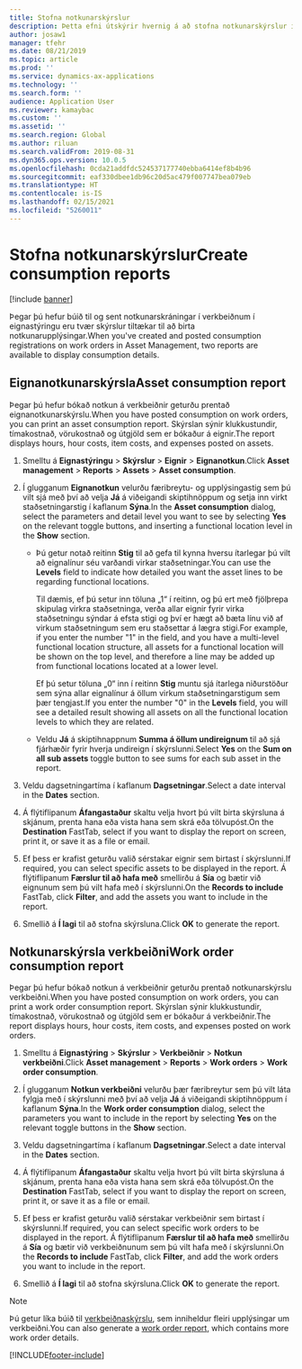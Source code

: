 ```yaml
---
title: Stofna notkunarskýrslur
description: Þetta efni útskýrir hvernig á að stofna notkunarskýrslur í eignastjórnun.
author: josaw1
manager: tfehr
ms.date: 08/21/2019
ms.topic: article
ms.prod: ''
ms.service: dynamics-ax-applications
ms.technology: ''
ms.search.form: ''
audience: Application User
ms.reviewer: kamaybac
ms.custom: ''
ms.assetid: ''
ms.search.region: Global
ms.author: riluan
ms.search.validFrom: 2019-08-31
ms.dyn365.ops.version: 10.0.5
ms.openlocfilehash: 0cda21addfdc524537177740ebba6414ef8b4b96
ms.sourcegitcommit: eaf330dbee1db96c20d5ac479f007747bea079eb
ms.translationtype: HT
ms.contentlocale: is-IS
ms.lasthandoff: 02/15/2021
ms.locfileid: "5260011"
---
```

# <a name="create-consumption-reports"></a><span data-ttu-id="f786b-103">Stofna notkunarskýrslur</span><span class="sxs-lookup"><span data-stu-id="f786b-103">Create consumption reports</span></span>

[!include [banner](../../includes/banner.md)]

 

<span data-ttu-id="f786b-104">Þegar þú hefur búið til og sent notkunarskráningar í verkbeiðnum í eignastýringu eru tvær skýrslur tiltækar til að birta notkunarupplýsingar.</span><span class="sxs-lookup"><span data-stu-id="f786b-104">When you've created and posted consumption registrations on work orders in Asset Management, two reports are available to display consumption details.</span></span>


## <a name="asset-consumption-report"></a><span data-ttu-id="f786b-105">Eignanotkunarskýrsla</span><span class="sxs-lookup"><span data-stu-id="f786b-105">Asset consumption report</span></span>

<span data-ttu-id="f786b-106">Þegar þú hefur bókað notkun á verkbeiðnir geturðu prentað eignanotkunarskýrslu.</span><span class="sxs-lookup"><span data-stu-id="f786b-106">When you have posted consumption on work orders, you can print an asset consumption report.</span></span> <span data-ttu-id="f786b-107">Skýrslan sýnir klukkustundir, tímakostnað, vörukostnað og útgjöld sem er bókaður á eignir.</span><span class="sxs-lookup"><span data-stu-id="f786b-107">The report displays hours, hour costs, item costs, and expenses posted on assets.</span></span>

1. <span data-ttu-id="f786b-108">Smelltu á **Eignastýringu** > **Skýrslur** > **Eignir** > **Eignanotkun**.</span><span class="sxs-lookup"><span data-stu-id="f786b-108">Click **Asset management** > **Reports** > **Assets** > **Asset consumption**.</span></span>

2. <span data-ttu-id="f786b-109">Í glugganum **Eignanotkun** velurðu færibreytu- og upplýsingastig sem þú vilt sjá með því að velja **Já** á viðeigandi skiptihnöppum og setja inn virkt staðsetningarstig í kaflanum **Sýna**.</span><span class="sxs-lookup"><span data-stu-id="f786b-109">In the **Asset consumption** dialog, select the parameters and detail level you want to see by selecting **Yes** on the relevant toggle buttons, and inserting a functional location level in the **Show** section.</span></span>
    - <span data-ttu-id="f786b-110">Þú getur notað reitinn **Stig** til að gefa til kynna hversu ítarlegar þú vilt að eignalínur séu varðandi virkar staðsetningar.</span><span class="sxs-lookup"><span data-stu-id="f786b-110">You can use the **Levels** field to indicate how detailed you want the asset lines to be regarding functional locations.</span></span> 
    
        <span data-ttu-id="f786b-111">Til dæmis, ef þú setur inn töluna „1“ í reitinn, og þú ert með fjölþrepa skipulag virkra staðsetninga, verða allar eignir fyrir virka staðsetningu sýndar á efsta stigi og því er hægt að bæta línu við af virkum staðsetningum sem eru staðsettar á lægra stigi.</span><span class="sxs-lookup"><span data-stu-id="f786b-111">For example, if you enter the number "1" in the field, and you have a multi-level functional location structure, all assets for a functional location will be shown on the top level, and therefore a line may be added up from functional locations located at a lower level.</span></span> 
        
        <span data-ttu-id="f786b-112">Ef þú setur töluna „0“ inn í reitinn **Stig** muntu sjá ítarlega niðurstöður sem sýna allar eignalínur á öllum virkum staðsetningarstigum sem þær tengjast.</span><span class="sxs-lookup"><span data-stu-id="f786b-112">If you enter the number "0" in the **Levels** field, you will see a detailed result showing all assets on all the functional location levels to which they are related.</span></span> 
        
    - <span data-ttu-id="f786b-113">Veldu **Já** á skiptihnappnum **Summa á öllum undireignum** til að sjá fjárhæðir fyrir hverja undireign í skýrslunni.</span><span class="sxs-lookup"><span data-stu-id="f786b-113">Select **Yes** on the **Sum on all sub assets** toggle button to see sums for each sub asset in the report.</span></span>

3. <span data-ttu-id="f786b-114">Veldu dagsetningartíma í kaflanum **Dagsetningar**.</span><span class="sxs-lookup"><span data-stu-id="f786b-114">Select a date interval in the **Dates** section.</span></span>

4. <span data-ttu-id="f786b-115">Á flýtiflipanum **Áfangastaður** skaltu velja hvort þú vilt birta skýrsluna á skjánum, prenta hana eða vista hana sem skrá eða tölvupóst.</span><span class="sxs-lookup"><span data-stu-id="f786b-115">On the **Destination** FastTab, select if you want to display the report on screen, print it, or save it as a file or email.</span></span>

5. <span data-ttu-id="f786b-116">Ef þess er krafist geturðu valið sérstakar eignir sem birtast í skýrslunni.</span><span class="sxs-lookup"><span data-stu-id="f786b-116">If required, you can select specific assets to be displayed in the report.</span></span> <span data-ttu-id="f786b-117">Á flýtiflipanum **Færslur til að hafa með** smellirðu á **Sía** og bætir við eignunum sem þú vilt hafa með í skýrslunni.</span><span class="sxs-lookup"><span data-stu-id="f786b-117">On the **Records to include** FastTab, click **Filter**, and add the assets you want to include in the report.</span></span>

6. <span data-ttu-id="f786b-118">Smellið á **Í lagi** til að stofna skýrsluna.</span><span class="sxs-lookup"><span data-stu-id="f786b-118">Click **OK** to generate the report.</span></span>


## <a name="work-order-consumption-report"></a><span data-ttu-id="f786b-119">Notkunarskýrsla verkbeiðni</span><span class="sxs-lookup"><span data-stu-id="f786b-119">Work order consumption report</span></span>

<span data-ttu-id="f786b-120">Þegar þú hefur bókað notkun á verkbeiðnir geturðu prentað notkunarskýrslu verkbeiðni.</span><span class="sxs-lookup"><span data-stu-id="f786b-120">When you have posted consumption on work orders, you can print a work order consumption report.</span></span> <span data-ttu-id="f786b-121">Skýrslan sýnir klukkustundir, tímakostnað, vörukostnað og útgjöld sem er bókaður á verkbeiðnir.</span><span class="sxs-lookup"><span data-stu-id="f786b-121">The report displays hours, hour costs, item costs, and expenses posted on work orders.</span></span>

1. <span data-ttu-id="f786b-122">Smelltu á **Eignastýring** > **Skýrslur** > **Verkbeiðnir** > **Notkun verkbeiðni**.</span><span class="sxs-lookup"><span data-stu-id="f786b-122">Click **Asset management** > **Reports** > **Work orders** > **Work order consumption**.</span></span>

2. <span data-ttu-id="f786b-123">Í glugganum **Notkun verkbeiðni** velurðu þær færibreytur sem þú vilt láta fylgja með í skýrslunni með því að velja **Já** á viðeigandi skiptihnöppum í kaflanum **Sýna**.</span><span class="sxs-lookup"><span data-stu-id="f786b-123">In the **Work order consumption** dialog, select the parameters you want to include in the report by selecting **Yes** on the relevant toggle buttons in the **Show** section.</span></span>

3. <span data-ttu-id="f786b-124">Veldu dagsetningartíma í kaflanum **Dagsetningar**.</span><span class="sxs-lookup"><span data-stu-id="f786b-124">Select a date interval in the **Dates** section.</span></span>

4. <span data-ttu-id="f786b-125">Á flýtiflipanum **Áfangastaður** skaltu velja hvort þú vilt birta skýrsluna á skjánum, prenta hana eða vista hana sem skrá eða tölvupóst.</span><span class="sxs-lookup"><span data-stu-id="f786b-125">On the **Destination** FastTab, select if you want to display the report on screen, print it, or save it as a file or email.</span></span>

5. <span data-ttu-id="f786b-126">Ef þess er krafist geturðu valið sérstakar verkbeiðnir sem birtast í skýrslunni.</span><span class="sxs-lookup"><span data-stu-id="f786b-126">If required, you can select specific work orders to be displayed in the report.</span></span> <span data-ttu-id="f786b-127">Á flýtiflipanum **Færslur til að hafa með** smellirðu á **Sía** og bætir við verkbeiðnunum sem þú vilt hafa með í skýrslunni.</span><span class="sxs-lookup"><span data-stu-id="f786b-127">On the **Records to include** FastTab, click **Filter**, and add the work orders you want to include in the report.</span></span>

6. <span data-ttu-id="f786b-128">Smellið á **Í lagi** til að stofna skýrsluna.</span><span class="sxs-lookup"><span data-stu-id="f786b-128">Click **OK** to generate the report.</span></span>


>[!NOTE]
><span data-ttu-id="f786b-129">Þú getur líka búið til [verkbeiðnaskýrslu](../work-orders/work-order-report.md), sem inniheldur fleiri upplýsingar um verkbeiðni.</span><span class="sxs-lookup"><span data-stu-id="f786b-129">You can also generate a [work order report](../work-orders/work-order-report.md), which contains more work order details.</span></span>



[!INCLUDE[footer-include](../../../includes/footer-banner.md)]